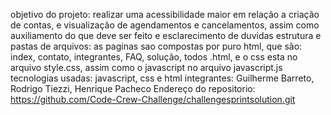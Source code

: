 objetivo do projeto: realizar uma acessibilidade maior em relação a criação de contas, e visualização de agendamentos e cancelamentos, assim como auxiliamento do que deve ser feito e esclarecimento de duvidas
estrutura e pastas de arquivos: as paginas sao compostas por puro html, que são: index, contato, integrantes, FAQ, solução, todos .html, e o css esta no arquivo style.css, assim como o javascript no arquivo javascript.js
tecnologias usadas: javascript, css e html
integrantes: Guilherme Barreto, Rodrigo Tiezzi, Henrique Pacheco
Endereço do repositorio: https://github.com/Code-Crew-Challenge/challengesprintsolution.git
